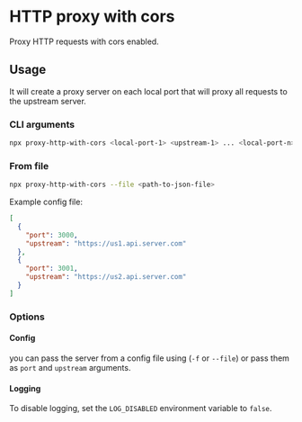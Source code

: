 # HTTP proxy with cors

Proxy HTTP requests with cors enabled.

## Usage
It will create a proxy server on each local port that will proxy all requests to the upstream server.

### CLI arguments
```bash
npx proxy-http-with-cors <local-port-1> <upstream-1> ... <local-port-n> <upstream-n>
```

### From file
```bash
npx proxy-http-with-cors --file <path-to-json-file>
```

Example config file:
```json
[
  {
    "port": 3000,
    "upstream": "https://us1.api.server.com"
  },
  {
    "port": 3001,
    "upstream": "https://us2.api.server.com"
  }
]
```

### Options

#### Config
you can pass the server from a config file using (`-f` or `--file`) or pass them as `port` and `upstream` arguments.

#### Logging
To disable logging, set the `LOG_DISABLED` environment variable to `false`.


